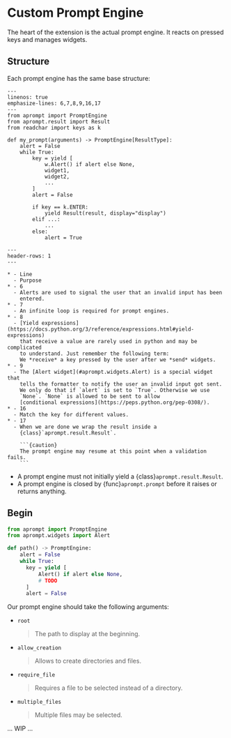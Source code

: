 # Custom Prompt Engine

The heart of the extension is the actual prompt engine. It reacts on
pressed keys and manages widgets.


## Structure

Each prompt engine has the same base structure:

```{code-block} python
---
linenos: true
emphasize-lines: 6,7,8,9,16,17
---
from aprompt import PromptEngine
from aprompt.result import Result
from readchar import keys as k

def my_prompt(arguments) -> PromptEngine[ResultType]:
    alert = False
    while True:
        key = yield [
            w.Alert() if alert else None,
            widget1,
            widget2,
            ...
        ]
        alert = False

        if key == k.ENTER:
            yield Result(result, display="display")
        elif ...:
            ...
        else:
            alert = True
```

````{list-table}
---
header-rows: 1
---

* - Line
  - Purpose
* - 6
  - Alerts are used to signal the user that an invalid input has been
    entered.
* - 7
  - An infinite loop is required for prompt engines.
* - 8
  - [Yield expressions](https://docs.python.org/3/reference/expressions.html#yield-expressions)
    that receive a value are rarely used in python and may be complicated
    to understand. Just remember the following term:
    We *receive* a key pressed by the user after we *send* widgets.
* - 9
  - The [Alert widget](#aprompt.widgets.Alert) is a special widget that
    tells the formatter to notify the user an invalid input got sent.
    We only do that if `alert` is set to `True`. Otherwise we use
    `None`. `None` is allowed to be sent to allow
    [conditional expressions](https://peps.python.org/pep-0308/).
* - 16
  - Match the key for different values.
* - 17
  - When we are done we wrap the result inside a
    {class}`aprompt.result.Result`.
    
    ```{caution}
    The prompt engine may resume at this point when a validation fails.
    ```
````

* A prompt engine must not initially yield a
  {class}`aprompt.result.Result`.
* A prompt engine is closed by {func}`aprompt.prompt` before it
  raises or returns anything.


## Begin

```python
from aprompt import PromptEngine
from aprompt.widgets import Alert

def path() -> PromptEngine:
    alert = False
    while True:
      key = yield [
          Alert() if alert else None,
          # TODO
      ]
      alert = False
```

Our prompt engine should take the following arguments:

* `root`
  > The path to display at the beginning.
* `allow_creation`
  > Allows to create directories and files.
* `require_file`
  > Requires a file to be selected instead of a directory.
* `multiple_files`
  > Multiple files may be selected.

... WIP ...
